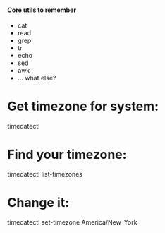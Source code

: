 




#### Core utils to remember

* cat
* read
* grep
* tr
* echo 
* sed
* awk
* ... what else?



# Get timezone for system:
timedatectl
# Find your timezone:
timedatectl list-timezones
# Change it:
timedatectl set-timezone America/New_York


